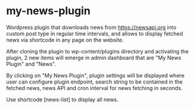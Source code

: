 # my-news-plugin
Wordpress plugin that downloads news from https://newsapi.org into custom post type in regular time intervals, and allows to display fetched news via shortcode in any page on the website.

After cloning the plugin to wp-content/plugins directory and activating the plugin, 2 new items will emerge in admin dashboard that are "My News Plugin" and "News".

By clicking on "My News Plugin", plugin settings will be displayed where user can configure plugin endpoint, search string to be contained in the fetched news, news API and cron interval for news fetching in seconds.

Use shortcode [news-list] to display all news.